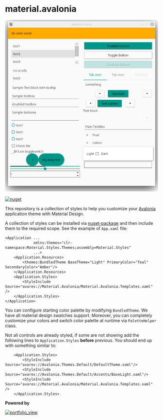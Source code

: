# material.avalonia

![](Images/material_test.gif)

[![nuget](https://img.shields.io/badge/material-nuget-%2303A9F4)](https://www.nuget.org/packages/Material.Avalonia/)

This repository is a collection of styles to help you customize your [Avalonia](https://github.com/AvaloniaUI/Avalonia) application theme with Material Design.

A collection of styles can be installed via [nuget-package](https://www.nuget.org/packages/Material.Avalonia/) and then include them to the required scope. See the example of `App.xaml` file:

```xaml
<Application ...
             xmlns:themes="clr-namespace:Material.Styles.Themes;assembly=Material.Styles"
             ...>
    <Application.Resources>
        <themes:BundledTheme BaseTheme="Light" PrimaryColor="Teal" SecondaryColor="Amber"/>
    </Application.Resources>
    <Application.Styles>
        <StyleInclude Source="avares://Material.Avalonia/Material.Avalonia.Templates.xaml" />
    </Application.Styles>
</Application>
```

You can configure starting color palette by modifying `BundledTheme`. We have all material design swatches support.
 Moreover, you can completely customize your colors and switch color palette at runtime via `PaletteHelper` class.

Not all controls are already styled, if some are not showing add the following lines to `Application.Styles` **before** previous. You should end up with something similar to:
```xaml
    <Application.Styles>
        <StyleInclude Source="avares://Avalonia.Themes.Default/DefaultTheme.xaml"/>
        <StyleInclude Source="avares://Avalonia.Themes.Default/Accents/BaseLight.xaml"/>
        <StyleInclude Source="avares://Material.Avalonia/Material.Avalonia.Templates.xaml" />
    </Application.Styles>
```

**Powered by**


<a href="https://www.jetbrains.com/?from=ABC">
<img width="400" alt="portfolio_view" src="https://github.com/CreateLab/MessageBox.Avalonia/blob/master/Images/jetbrains-variant-4.png" />
</a>
